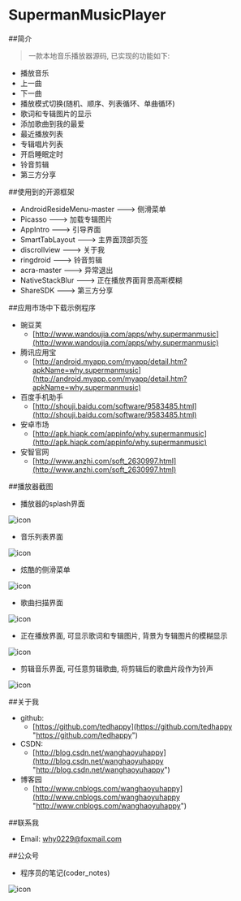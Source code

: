 # SupermanMusicPlayer

##简介
> 一款本地音乐播放器源码, 已实现的功能如下:

* 播放音乐
* 上一曲
* 下一曲
* 播放模式切换(随机、顺序、列表循环、单曲循环)
* 歌词和专辑图片的显示
* 添加歌曲到我的最爱
* 最近播放列表
* 专辑唱片列表
* 开启睡眠定时
* 铃音剪辑
* 第三方分享

##使用到的开源框架

* AndroidResideMenu-master ---> 侧滑菜单
* Picasso ---> 加载专辑图片
* AppIntro ---> 引导界面
* SmartTabLayout ---> 主界面顶部页签
* discrollview ---> 关于我
* ringdroid ---> 铃音剪辑
* acra-master ---> 异常退出
* NativeStackBlur ---> 正在播放界面背景高斯模糊
* ShareSDK ---> 第三方分享

##应用市场中下载示例程序

* 豌豆荚
	* [http://www.wandoujia.com/apps/why.supermanmusic](http://www.wandoujia.com/apps/why.supermanmusic)
* 腾讯应用宝
	* [http://android.myapp.com/myapp/detail.htm?apkName=why.supermanmusic](http://android.myapp.com/myapp/detail.htm?apkName=why.supermanmusic)
* 百度手机助手
	* [http://shouji.baidu.com/software/9583485.html](http://shouji.baidu.com/software/9583485.html)
* 安卓市场
	* [http://apk.hiapk.com/appinfo/why.supermanmusic](http://apk.hiapk.com/appinfo/why.supermanmusic)
* 安智官网
	* [http://www.anzhi.com/soft_2630997.html](http://www.anzhi.com/soft_2630997.html)

##播放器截图

* 播放器的splash界面

![icon](screenshots/screenshot1.jpg)

* 音乐列表界面

![icon](screenshots/screenshot2.jpg)

* 炫酷的侧滑菜单

![icon](screenshots/screenshot3.jpg)

* 歌曲扫描界面

![icon](screenshots/screenshot4.jpg)

* 正在播放界面, 可显示歌词和专辑图片, 背景为专辑图片的模糊显示 

![icon](screenshots/screenshot5.png)

* 剪辑音乐界面, 可任意剪辑歌曲, 将剪辑后的歌曲片段作为铃声

![icon](screenshots/screenshot6.jpg)

##关于我

* github: 
	* [https://github.com/tedhappy](https://github.com/tedhappy "https://github.com/tedhappy")
* CSDN: 
	* [http://blog.csdn.net/wanghaoyuhappy](http://blog.csdn.net/wanghaoyuhappy "http://blog.csdn.net/wanghaoyuhappy")
* 博客园
	* [http://www.cnblogs.com/wanghaoyuhappy](http://www.cnblogs.com/wanghaoyuhappy "http://www.cnblogs.com/wanghaoyuhappy")

##联系我

* Email: <why0229@foxmail.com>

##公众号

* 程序员的笔记(coder_notes)

![icon](screenshots/erweima.jpg)
